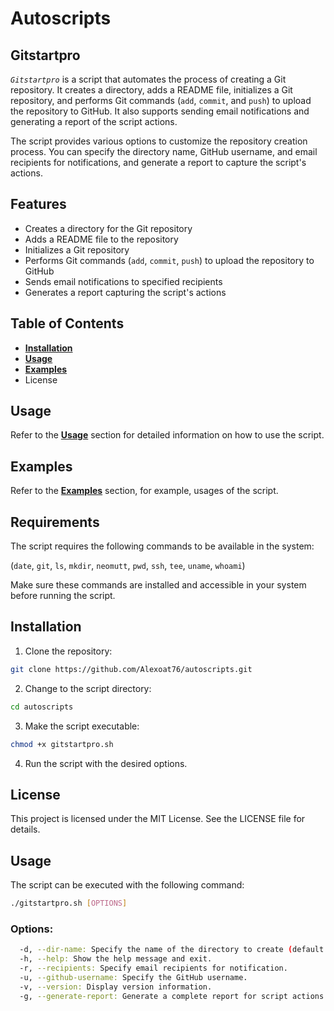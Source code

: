 # Autoscripts


## Gitstartpro

*`Gitstartpro`* is a script that automates the process of creating a Git repository. It creates a directory, adds a README file, initializes a Git repository, and performs Git commands (`add`, `commit`, and `push`) to upload the repository to GitHub. It also supports sending email notifications and generating a report of the script actions.

The script provides various options to customize the repository creation process. You can specify the directory name, GitHub username, and email recipients for notifications, and generate a report to capture the script's actions.

## Features
- Creates a directory for the Git repository
- Adds a README file to the repository
- Initializes a Git repository
- Performs Git commands (`add`, `commit`, `push`) to upload the repository to GitHub
- Sends email notifications to specified recipients
- Generates a report capturing the script's actions

## Table of Contents
- **[Installation](#installation)**
- **[Usage](#usage)**
- **[Examples](#examples)**
- License

## Usage

Refer to the **[Usage](#usage)** section for detailed information on how to use the script.

## Examples

Refer to the **[Examples](#examples)** section, for example, usages of the script.

## Requirements

The script requires the following commands to be available in the system:

(`date`, `git`, `ls`, `mkdir`, `neomutt`, `pwd`, `ssh`, `tee`, `uname`, `whoami`)

Make sure these commands are installed and accessible in your system before running the script.

## Installation

1. Clone the repository:

  ```bash
git clone https://github.com/Alexoat76/autoscripts.git
```

2. Change to the script directory:

  ```bash
cd autoscripts
```

3. Make the script executable:

  ```bash
chmod +x gitstartpro.sh
```

4. Run the script with the desired options.

## License

This project is licensed under the MIT License. See the LICENSE file for details.

## Usage

The script can be executed with the following command:

```bash
./gitstartpro.sh [OPTIONS]
```
### Options:
```bash
  -d, --dir-name: Specify the name of the directory to create (default: 'my_project').
  -h, --help: Show the help message and exit.
  -r, --recipients: Specify email recipients for notification.
  -u, --github-username: Specify the GitHub username.
  -v, --version: Display version information.
  -g, --generate-report: Generate a complete report for script actions.
```

